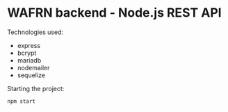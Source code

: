 # WAFRN backend - Node.js REST API

Technologies used:
- express
- bcrypt
- mariadb
- nodemailer
- sequelize

Starting the project:
```
npm start
```
